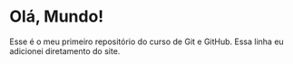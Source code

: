 # Olá, Mundo!
 Esse é o meu primeiro repositório do curso de Git e GitHub. 
 Essa linha eu adicionei diretamento do site. 
